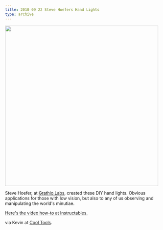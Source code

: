 ```yaml
---
title: 2010 09 22 Steve Hoefers Hand Lights
type: archive
---
```


<p><a href="http://ablersite.files.wordpress.com/2010/09/hand-lights.jpg"><img class="alignnone size-full wp-image-3966" title="Hand-Lights" src="{{ site.baseurl }}/uploads/hand-lights.jpg" alt="" width="500" height="522" /></a></p>
<p>Steve Hoefer, at <a href="http://grathio.com/">Grathio Labs</a>, created these DIY hand lights. Obvious applications for those with low vision, but also to any of us observing and manipulating the world's minutiae.</p>
<p><a href="http://www.instructables.com/id/Hand-Lights/#step1">Here's the video how-to at Instructables.</a></p>
<p>via Kevin at <a href="http://www.kk.org/cooltools/">Cool Tools</a>.</p>
